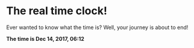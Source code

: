 # The real time clock!

Ever wanted to know what the time is? Well, your journey is about to end!

**The time is Dec 14, 2017, 06:12**